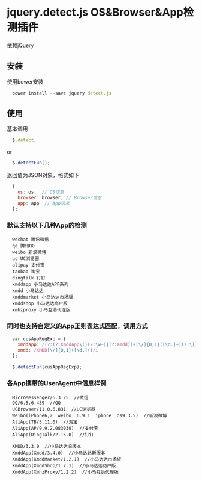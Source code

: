 # jquery.detect.js OS&Browser&App检测插件

依赖[jQuery](http://jquery.com/)

## 安装
使用bower安装
```javascript
  bower install --save jquery.detect.js
```

## 使用
基本调用
```javascript
  $.detect;
```
or
```javascript
  $.detectFun();
```
返回值为JSON对象，格式如下
```javascript
  {
    os: os,  // OS信息
    browser: browser, // Browser信息
    app: app  // App信息
  };
```
### 默认支持以下几种App的检测
```text
  wechat 腾讯微信
  qq 腾讯QQ
  weibo 新浪微博
  uc UC浏览器
  alipay 支付宝
  taobao 淘宝
  dingtalk 钉钉
  xmddapp 小马达达APP系列
  xmdd 小马达达
  xmddmarket 小马达达市场版
  xmddshop 小马达达商户版
  xmhzproxy 小马互助代理版
```

### 同时也支持自定义的App正则表达式匹配，调用方式
```javascript
  var cusAppRegExp = {
    xmddapp: /(?:(?:XmddApp\()(?:\w+)|(?:Xmdd))+[\/]{0,1}([\d.]+)(?:\))?/i, //兼容旧版本
    xmdd: /XMDD[\/]{0,1}([\d.]+)/i
  };
  
  $.detectFun(cusAppRegExp);
```


### 各App携带的UserAgent中信息样例
```text
  MicroMessenger/6.3.25  //微信
  QQ/6.5.6.459  //QQ
  UCBrowser/11.0.6.831  //UC浏览器
  Weibo(iPhone6,2__weibo__6.9.1__iphone__os9.3.5)  //新浪微博
  AliApp(TB/5.11.0)  //淘宝
  AliApp(AP/9.9.2.083030)  //支付宝
  AliApp(DingTalk/2.15.0)  //钉钉
  
  XMDD/3.3.0  //小马达达旧版本
  XmddApp(Xmdd/3.4.0)  //小马达达新版本
  XmddApp(XmddMarket/1.2.1)  //小马达达市场板
  XmddApp(XmddShop/1.7.1)  //小马达达商户版
  XmddApp(XmhzProxy/1.2.2)  //小马互助代理版
```
